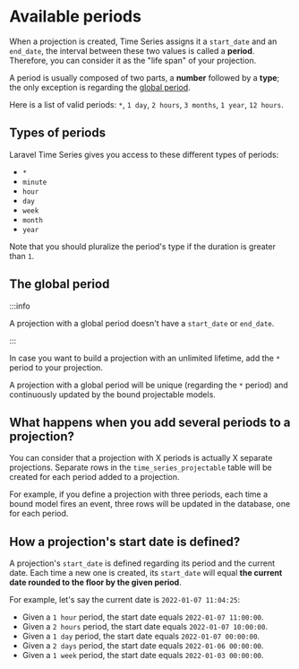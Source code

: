 # Available periods

When a projection is created, Time Series assigns it a `start_date` and an `end_date`, the interval between these two values is called a **period**. Therefore, you can consider it as the "life span" of your projection.

A period is usually composed of two parts, a **number** followed by a **type**; the only exception is regarding the [global period](#the-global-period).

Here is a list of valid periods: `*`, `1 day`, `2 hours`, `3 months`, `1 year`, `12 hours`.

## Types of periods

Laravel Time Series gives you access to these different types of periods:
* `*`
* `minute`
* `hour`
* `day`
* `week`
* `month`
* `year`

Note that you should pluralize the period's type if the duration is greater than `1`.

## The global period

:::info

A projection with a global period doesn't have a `start_date` or `end_date`.

:::

In case you want to build a projection with an unlimited lifetime, add the `*` period to your projection.

A projection with a global period will be unique (regarding the `*` period) and continuously updated by the bound projectable models.

## What happens when you add several periods to a projection?

You can consider that a projection with X periods is actually X separate projections. Separate rows in the `time_series_projectable` table will be created for each period added to a projection.

For example, if you define a projection with three periods, each time a bound model fires an event, three rows will be updated in the database, one for each period.

## How a projection's start date is defined?

A projection's `start_date` is defined regarding its period and the current date. Each time a new one is created, its `start_date` will equal **the current date rounded to the floor by the given period**.

For example, let's say the current date is `2022-01-07 11:04:25`:

* Given a `1 hour` period, the start date equals `2022-01-07 11:00:00`.
* Given a `2 hours` period, the start date equals `2022-01-07 10:00:00`.
* Given a `1 day` period, the start date equals `2022-01-07 00:00:00`.
* Given a `2 days` period, the start date equals `2022-01-06 00:00:00`.
* Given a `1 week` period, the start date equals `2022-01-03 00:00:00`.
